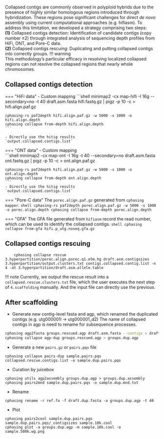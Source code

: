 Collapsed contigs are commonly observed in polyploid hybrids due to the presence of highly similar homologous regions introduced through hybridization. These regions pose significant challenges for direct *de novo* assembly using current computational approaches (e.g. hifiasm). To address this limitation, we developed a strategy comprising two steps:     
    **(1)** Collapsed contigs detection: Identification of candidate contigs (copy number ≥2) through integrated analysis of sequencing depth profiles from HiFi, ONT, and Pore-C data.    
    **(2)** Collapsed contigs rescuing: Duplicating and putting collapsed contigs into correctly groups.
!!! warning    
    This methodology’s particular efficacy in resolving localized collapsed regions can not resolve the collapsed regions that nearly whole chromosomes.

## Collapsed contigs detection
=== "HiFi data"
    - Custom mapping
    ```shell
    minimap2 -cx map-hifi -I 16g --secondary=no -t 40 draft.asm.fasta hifi.fastq.gz | pigz -p 10 -c > hifi.align.paf.gz

    cphasing-rs paf2depth hifi.align.paf.gz -w 5000 -s 1000 -o hifi.align.depth
    cphasing collapse from-depth hifi.align.depth
    ```

    - Directly use the hitig results    
    `output.collapsed.contigs.list`

    
=== "ONT data"
    - Custom mapping    
    ```shell
    minimap2 -cx map-ont -I 16g -t 40 --secondary=no draft.asm.fasta ont.fastq.gz | pigz -p 10 -c > ont.align.paf.gz

    cphasing-rs paf2depth hifi.align.paf.gz -w 5000 -s 1000 -o ont.align.depth
    cphasing collapse from-depth ont.align.depth
    ```
    - Directly use the hitig results    
    `output.collapsed.contigs.list`

=== "Pore-C data"
    The `porec.align.paf.gz` generated from `cphasing mapper`.
    ```shell
    cphasing-rs paf2depth porec.align.paf.gz -w 5000 -s 1000 -o porec.align.depth
    cphasing collapse from-depth porec.align.depth
    ```

=== "GFA"
    The GFA file generated from `hifiasm` record the read number, which can be used to identify the collapsed contigs.
    ```shell
    cphasing collapse from-gfa hifi.p_utg.noseq.gfa.gz 
    ```

## Collapsed contigs rescuing
```shell
    cphasing collapse rescue 3.hyperpartition/porec.align.porec.q1.e5m.hg draft.asm.contigsizes 3.hyperpartition/output.clusters.txt contigs.collapsed.contig.list -n 4 -at 3.hyperpartition/draft.asm.allele.table
```
!!! note
    Currently, we output the rescue result into a `collapsed.rescue.clusters.txt` file, which the user executes the next step of `4.scaffolding` manually. And the input file can directly use the previous.


## After scaffolding

- Generate new contig-level fasta and agp, which renamed the duplicated contigs (e.g. utg000001l -> utg000001_d2)
The name of collapsed contigs in agp is need to rename for subsequence processes.
```bash
cphasing agp2fasta groups.rescued.agp draft.asm.fasta --contigs > draft.dup.fasta
cphasing collapse agp-dup groups.rescued.agp > groups.dup.agp
```

- Generate a new `pairs.gz` or `pairs.pqs` file 
```shell
cphasing collapse pairs-dup sample.pairs.pqs collapsed.rescue.contigs.list -o sample.dup.pairs.pqs 
```

- Curation by juicebox
```shell
cphasing utils agp2assembly groups.dup.agp > groups.dup.assembly
cphasing pairs2mnd sample.dup.pairs.pqs -o sample.dup.mnd.txt
```

- Rename
```shell
cphasing rename -r ref.fa -f draft.dup.fasta -a groups.dup.agp -t 40 
```

- Plot
```shell
cphasing pairs2cool sample.dup.pairs.pqs sample.dup.pairs.pqs/_contigsizes sample.10k.cool 
cphasing plot -a groups.dup.agp -m sample.10k.cool -o sample.500k.wg.png 
```